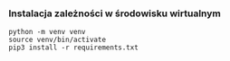 ### Instalacja zależności w środowisku wirtualnym
```shell
python -m venv venv
source venv/bin/activate
pip3 install -r requirements.txt
```